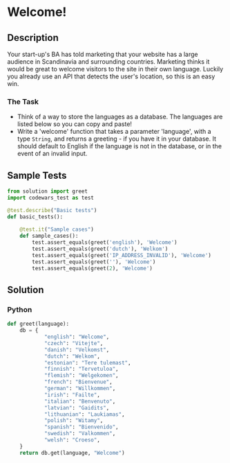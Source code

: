 # Welcome!


## Description
Your start-up's BA has told marketing that your website has a large audience in Scandinavia and surrounding countries. Marketing thinks it would be great to welcome visitors to the site in their own language. Luckily you already use an API that detects the user's location, so this is an easy win. 

### The Task

-   Think of a way to store the languages as a database. The languages are listed below so you can copy and paste!
-   Write a 'welcome' function that takes a parameter 'language', with a type `String`, and returns a greeting - if you have it in your database. It should default to English if the language is not in the database, or in the event of an invalid input.


## Sample Tests
```python
from solution import greet
import codewars_test as test

@test.describe("Basic tests")
def basic_tests():
    
    @test.it("Sample cases")
    def sample_cases():
        test.assert_equals(greet('english'), 'Welcome')
        test.assert_equals(greet('dutch'), 'Welkom')
        test.assert_equals(greet('IP_ADDRESS_INVALID'), 'Welcome')
        test.assert_equals(greet(''), 'Welcome')
        test.assert_equals(greet(2), 'Welcome')
```


## Solution
### Python
```python
def greet(language):
    db = { 
            "english": "Welcome",
            "czech": "Vitejte",
            "danish": "Velkomst",
            "dutch": "Welkom",
            "estonian": "Tere tulemast",
            "finnish": "Tervetuloa",
            "flemish": "Welgekomen",
            "french": "Bienvenue",
            "german": "Willkommen",
            "irish": "Failte",
            "italian": "Benvenuto",
            "latvian": "Gaidits",
            "lithuanian": "Laukiamas",
            "polish": "Witamy",
            "spanish": "Bienvenido",
            "swedish": "Valkommen",
            "welsh": "Croeso",
    }
    return db.get(language, "Welcome")
```
